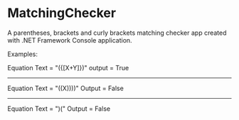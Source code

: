 # MatchingChecker
A parentheses, brackets and curly brackets matching checker app created with .NET Framework Console application.

Examples:

Equation Text = "({[X+Y]})"
output = True
______________________________________________________
Equation Text = "((X))))"
Output = False
_____________________________________________________
Equation Text = ")("
Output = False
